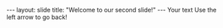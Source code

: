--- layout: slide
title: "Welcome to our second slide!"
--- Your text 
Use the left arrow to go back!
